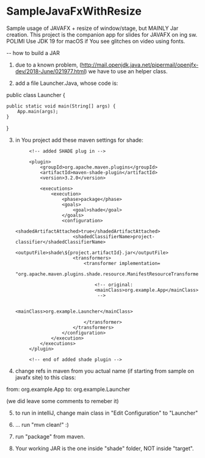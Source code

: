 # SampleJavaFxWithResize

Sample usage of JAVAFX + resize of window/stage, but MAINLY Jar creation.
This project is the companion app for slides for JAVAFX on ing sw. POLIMI
Use JDK 19 for macOS if You see glitches on video using fonts.

-- how to build a JAR

1) due to a known problem, (http://mail.openjdk.java.net/pipermail/openjfx-dev/2018-June/021977.html)
we have to use an helper class.
   
2) add a file Launcher.Java, whose code is:

 public class Launcher {

    public static void main(String[] args) {
        App.main(args);
    }
 }

3) in You project add these maven settings for shade:


            <!-- added SHADE plug in -->

            <plugin>
                <groupId>org.apache.maven.plugins</groupId>
                <artifactId>maven-shade-plugin</artifactId>
                <version>3.2.0</version>

                <executions>
                    <execution>
                        <phase>package</phase>
                        <goals>
                            <goal>shade</goal>
                        </goals>
                        <configuration>
                            <shadedArtifactAttached>true</shadedArtifactAttached>
                            <shadedClassifierName>project-classifier</shadedClassifierName>
                            <outputFile>shade\${project.artifactId}.jar</outputFile>
                            <transformers>
                                <transformer implementation=
                                                     "org.apache.maven.plugins.shade.resource.ManifestResourceTransformer">

                                    <!-- original:
                                    <mainClass>org.example.App</mainClass>
                                     -->

                                    <mainClass>org.example.Launcher</mainClass>

                                </transformer>
                            </transformers>
                        </configuration>
                    </execution>
                </executions>
            </plugin>

            <!-- end of added shade plugin -->
   

4) change refs in maven from you actual name (if starting from  sample on javafx site) 
   to this class:

from:
    <mainClass>org.example.App</mainClass>
to:
    <mainClass>org.example.Launcher</mainClass>

(we did leave some comments to remeber it)

5) to run in intelliJ, change main class in "Edit Configuration" to "Launcher"

6) ... run "mvn clean!" :)

7) run "package" from maven.

8) Your working JAR is the one inside "shade" folder, NOT inside "target".

